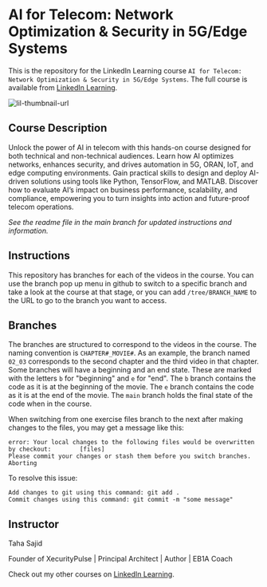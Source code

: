 # AI for Telecom: Network Optimization & Security in 5G/Edge Systems
This is the repository for the LinkedIn Learning course `AI for Telecom: Network Optimization & Security in 5G/Edge Systems`. The full course is available from [LinkedIn Learning][lil-course-url].

![lil-thumbnail-url]

## Course Description

Unlock the power of AI in telecom with this hands-on course designed for both technical and non-technical audiences. Learn how AI optimizes networks, enhances security, and drives automation in 5G, ORAN, IoT, and edge computing environments. Gain practical skills to design and deploy AI-driven solutions using tools like Python, TensorFlow, and MATLAB. Discover how to evaluate AI’s impact on business performance, scalability, and compliance, empowering you to turn insights into action and future-proof telecom operations.

_See the readme file in the main branch for updated instructions and information._
## Instructions
This repository has branches for each of the videos in the course. You can use the branch pop up menu in github to switch to a specific branch and take a look at the course at that stage, or you can add `/tree/BRANCH_NAME` to the URL to go to the branch you want to access.

## Branches
The branches are structured to correspond to the videos in the course. The naming convention is `CHAPTER#_MOVIE#`. As an example, the branch named `02_03` corresponds to the second chapter and the third video in that chapter. 
Some branches will have a beginning and an end state. These are marked with the letters `b` for "beginning" and `e` for "end". The `b` branch contains the code as it is at the beginning of the movie. The `e` branch contains the code as it is at the end of the movie. The `main` branch holds the final state of the code when in the course.

When switching from one exercise files branch to the next after making changes to the files, you may get a message like this:

    error: Your local changes to the following files would be overwritten by checkout:        [files]
    Please commit your changes or stash them before you switch branches.
    Aborting

To resolve this issue:
	
    Add changes to git using this command: git add .
	Commit changes using this command: git commit -m "some message"


## Instructor

Taha Sajid

Founder of XecurityPulse | Principal Architect | Author | EB1A Coach
                            

Check out my other courses on [LinkedIn Learning](https://www.linkedin.com/learning/instructors/taha-sajid?u=104).


[0]: # (Replace these placeholder URLs with actual course URLs)

[lil-course-url]: https://www.linkedin.com/learning/ai-for-telecom-network-optimization-and-security-in-5g-edge-systems
[lil-thumbnail-url]: https://media.licdn.com/dms/image/v2/D4E0DAQHQTPKa1YPriA/learning-public-crop_675_1200/B4EZc3kca6HcAg-/0/1748983990595?e=2147483647&v=beta&t=OO6KmTNsSyFxh1eyeKqkH54me8pd2Zhg-yTqxUbFQMo

